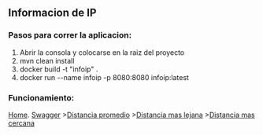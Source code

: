 ## Informacion de IP

### Pasos para correr la aplicacion:

1. Abrir la consola y colocarse en la raiz del proyecto
2. mvn clean install
3. docker build -t "infoip" .
4. docker run --name infoip -p 8080:8080 infoip:latest

### Funcionamiento:

[Home](localhost:8080/home).
[Swagger](localhost:8080/swagger-ui.html#/)
    >[Distancia promedio](localhost:8080/distanceAverage/)
    >[Distancia mas lejana](localhost:8080/farthest/)
    >[Distancia mas cercana](localhost:8080/nearest/)

